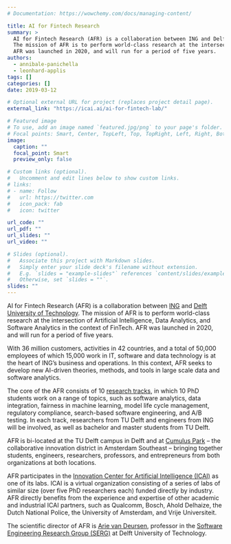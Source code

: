 ```yaml
---
# Documentation: https://wowchemy.com/docs/managing-content/

title: AI for Fintech Research
summary: >
  AI for Fintech Research (AFR) is a collaboration between ING and Delft University of Technology.
  The mission of AFR is to perform world-class research at the intersection of Artificial Intelligence, Data Analytics, and Software Analytics in the context of FinTech.
  AFR was launched in 2020, and will run for a period of five years.
authors:
  - annibale-panichella
  - leonhard-applis
tags: []
categories: []
date: 2019-03-12

# Optional external URL for project (replaces project detail page).
external_link: "https://icai.ai/ai-for-fintech-lab/"

# Featured image
# To use, add an image named `featured.jpg/png` to your page's folder.
# Focal points: Smart, Center, TopLeft, Top, TopRight, Left, Right, BottomLeft, Bottom, BottomRight.
image:
  caption: ""
  focal_point: Smart
  preview_only: false

# Custom links (optional).
#   Uncomment and edit lines below to show custom links.
# links:
# - name: Follow
#   url: https://twitter.com
#   icon_pack: fab
#   icon: twitter

url_code: ""
url_pdf: ""
url_slides: ""
url_video: ""

# Slides (optional).
#   Associate this project with Markdown slides.
#   Simply enter your slide deck's filename without extension.
#   E.g. `slides = "example-slides"` references `content/slides/example-slides.md`.
#   Otherwise, set `slides = ""`.
slides: ""
---
```


AI for Fintech Research (AFR) is a collaboration between [ING](https://www.ing.com/) and [Delft University of Technology](https://www.tudelft.nl/). The mission of AFR is to perform world-class research at the intersection of Artificial Intelligence, Data Analytics, and Software Analytics in the context of FinTech. AFR was launched in 2020, and will run for a period of five years.

With 36 million customers, activities in 42 countries, and a total of 50,000 employees of which 15,000 work in IT, software and data technology is at the heart of ING’s business and operations. In this context, AFR seeks to develop new AI-driven theories, methods, and tools in large scale data and software analytics.

The core of the AFR consists of 10 [research tracks](https://se.ewi.tudelft.nl/ai4fintech/tracks.html), in which 10 PhD students work on a range of topics, such as software analytics, data integration, fairness in machine learning, model life cycle management, regulatory compliance, search-based software engineering, and A/B testing. In each track, researchers from TU Delft and engineers from ING will be involved, as well as bachelor and master students from TU Delft.

AFR is bi-located at the TU Delft campus in Delft and at [Cumulus Park](https://www.cumuluspark.com/) – the collaborative innovation district in Amsterdam Southeast – bringing together students, engineers, researchers, professors, and entrepreneurs from both organizations at both locations.

AFR participates in the [Innovation Center for Artificial Intelligence (ICAI)](https://icai.ai/) as one of its labs. ICAI is a virtual organization consisting of a series of labs of similar size (over five PhD researchers each) funded directly by industry. AFR directly benefits from the experience and expertise of other academic and industrial ICAI partners, such as Qualcomm, Bosch, Ahold Delhaize, the Dutch National Police, the University of Amsterdam, and Vrije Universiteit.

The scientific director of AFR is [Arie van Deursen](https://avandeursen.com/), professor in the [Software Engineering Research Group (SERG)](https://se.ewi.tudelft.nl/) at Delft University of Technology.
